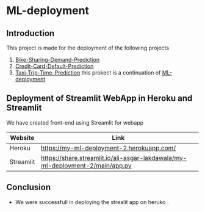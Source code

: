 # ML-deployment

## Introduction

This project is made for the deployment of the following projects 
1) [Bike-Sharing-Demand-Prediction](https://github.com/Ali-Asgar-Lakdawala/Bike-Sharing-Demand-Prediction)
2) [Credit-Card-Default-Prediction](https://github.com/Ali-Asgar-Lakdawala/Credit-Card-Default-Prediction)
3) [Taxi-Trip-Time-Prediction](https://github.com/Ali-Asgar-Lakdawala/-Taxi-Trip-Time-Prediction-)
this prokect is a continuation of [ML-deployment](https://github.com/Ali-Asgar-Lakdawala/ML-deployment)

## Deployment of Streamlit WebApp in Heroku and Streamlit

We have created front-end using Streamlit for webapp



| Website | Link |
| ------ | ------ |
| Heroku | https://my-ml-deployment-2.herokuapp.com/ |
| Streamlit | https://share.streamlit.io/ali-asgar-lakdawala/my-ml-deployment-2/main/app.py|

## Conclusion

* We were successfull in deploying the strealit app on heruko .

